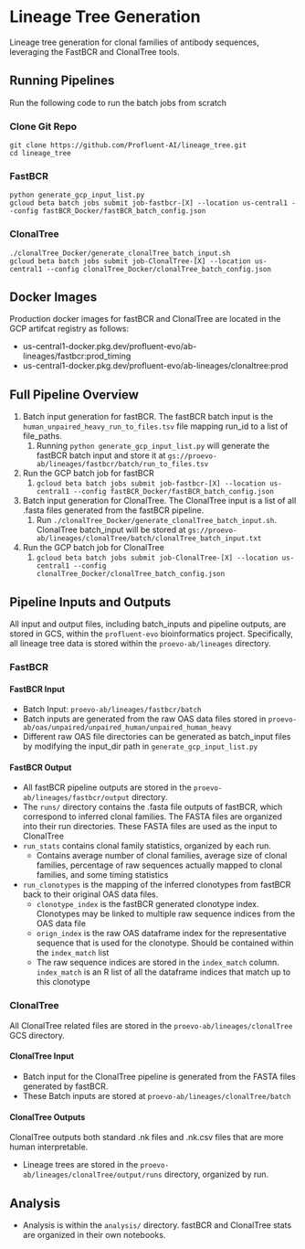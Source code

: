 # Lineage Tree Generation

Lineage tree generation for clonal families of antibody sequences, leveraging the FastBCR and ClonalTree tools.

## Running Pipelines
Run the following code to run the batch jobs from scratch

### Clone Git Repo
```
git clone https://github.com/Profluent-AI/lineage_tree.git
cd lineage_tree
```

### FastBCR
```
python generate_gcp_input_list.py
gcloud beta batch jobs submit job-fastbcr-[X] --location us-central1 --config fastBCR_Docker/fastBCR_batch_config.json
```

### ClonalTree
```
./clonalTree_Docker/generate_clonalTree_batch_input.sh
gcloud beta batch jobs submit job-ClonalTree-[X] --location us-central1 --config clonalTree_Docker/clonalTree_batch_config.json
```

## Docker Images

Production docker images for fastBCR and ClonalTree are located in the GCP artifcat registry as follows:
- us-central1-docker.pkg.dev/profluent-evo/ab-lineages/fastbcr:prod_timing
- us-central1-docker.pkg.dev/profluent-evo/ab-lineages/clonaltree:prod

## Full Pipeline Overview

1. Batch input generation for fastBCR. The fastBCR batch input is the `human_unpaired_heavy_run_to_files.tsv` file mapping run_id to a list of file_paths.
   1. Running `python generate_gcp_input_list.py` will generate the fastBCR batch input and store it at `gs://proevo-ab/lineages/fastbcr/batch/run_to_files.tsv`
2. Run the GCP batch job for fastBCR
   1. `gcloud beta batch jobs submit job-fastbcr-[X] --location us-central1 --config fastBCR_Docker/fastBCR_batch_config.json`
3. Batch input generation for ClonalTree. The ClonalTree input is a list of all .fasta files generated from the fastBCR pipeline.
   1. Run `./clonalTree_Docker/generate_clonalTree_batch_input.sh`. ClonalTree batch_input will be stored at `gs://proevo-ab/lineages/clonalTree/batch/clonalTree_batch_input.txt`
4. Run the GCP batch job for ClonalTree
   1. `gcloud beta batch jobs submit job-ClonalTree-[X] --location us-central1 --config clonalTree_Docker/clonalTree_batch_config.json`

## Pipeline Inputs and Outputs

All input and output files, including batch_inputs and pipeline outputs, are stored in GCS, within the `profluent-evo` bioinformatics project. Specifically, all lineage tree data is stored within the `proevo-ab/lineages` directory.

### FastBCR 

#### FastBCR Input
- Batch Input: `proevo-ab/lineages/fastbcr/batch`
- Batch inputs are generated from the raw OAS data files stored in `proevo-ab/oas/unpaired/unpaired_human/unpaired_human_heavy`
- Different raw OAS file directories can be generated as batch_input files by modifying the input_dir path in `generate_gcp_input_list.py`

#### FastBCR Output
- All fastBCR pipeline outputs are stored in the `proevo-ab/lineages/fastbcr/output` directory.
- The `runs/` directory contains the .fasta file outputs of fastBCR, which correspond to inferred clonal families. The FASTA files are organized into their run directories. These FASTA files are used as the input to ClonalTree
- `run_stats` contains clonal family statistics, organized by each run.
  - Contains average number of clonal families, average size of clonal families, percentage of raw sequences actually mapped to clonal families, and some timing statistics
- `run_clonotypes` is the mapping of the inferred clonotypes from fastBCR back to their original OAS data files.
  - `clonotype_index` is the fastBCR generated clonotype index. Clonotypes may be linked to multiple raw sequence indices from the OAS data file
  - `orign_index` is the raw OAS dataframe index for the representative sequence that is used for the clonotype. Should be contained within the `index_match` list
  - The raw sequence indices are stored in the `index_match` column. `index_match` is an R list of all the dataframe indices that match up to this clonotype
  
### ClonalTree
All ClonalTree related files are stored in the `proevo-ab/lineages/clonalTree` GCS directory.

#### ClonalTree Input
- Batch input for the ClonalTree pipeline is generated from the FASTA files generated by fastBCR.
- These Batch inputs are stored at `proevo-ab/lineages/clonalTree/batch`

#### ClonalTree Outputs
ClonalTree outputs both standard .nk files and .nk.csv files that are more human interpretable.
- Lineage trees are stored in the `proevo-ab/lineages/clonalTree/output/runs` directory, organized by run.

## Analysis 
- Analysis is within the `analysis/` directory. fastBCR and ClonalTree stats are organized in their own notebooks.